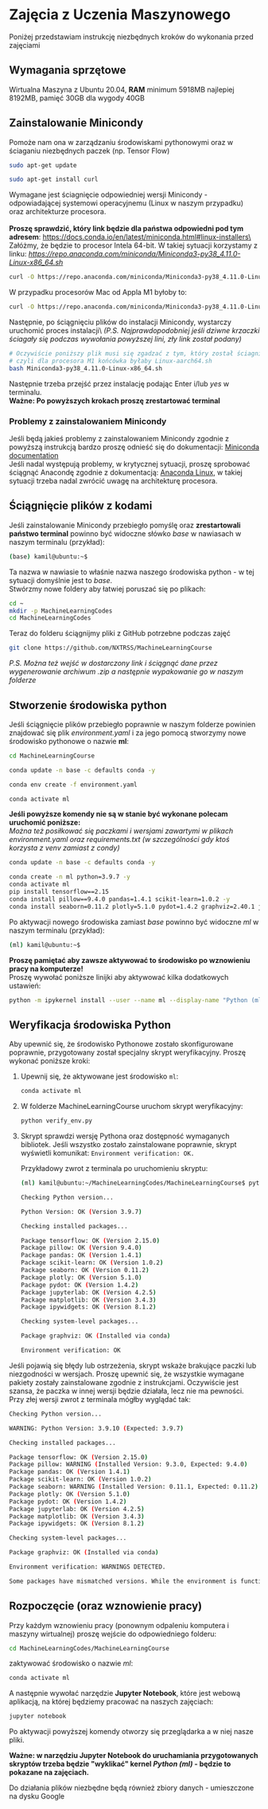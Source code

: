 # Zajęcia z Uczenia Maszynowego

Poniżej przedstawiam instrukcję niezbędnych kroków do wykonania przed zajęciami


## Wymagania sprzętowe

Wirtualna Maszyna z Ubuntu 20.04, **RAM** minimum 5918MB najlepiej 8192MB, pamięć 30GB dla wygody 40GB

## Zainstalowanie Minicondy
Pomoże nam ona w zarządzaniu środowiskami pythonowymi oraz w ściaganiu niezbędnych paczek (np. Tensor Flow)
```bash
sudo apt-get update

sudo apt-get install curl
```
Wymagane jest ściagnięcie odpowiedniej wersji Minicondy -  odpowiadającej systemowi operacyjnemu (Linux w naszym przypadku) oraz architekturze procesora.\
\
**Proszę sprawdzić, który link będzie dla państwa odpowiedni pod tym adresem**: https://docs.conda.io/en/latest/miniconda.html#linux-installers\
Załóżmy, że będzie to procesor Intela 64-bit. W takiej sytuacji korzystamy z linku: *https://repo.anaconda.com/miniconda/Miniconda3-py38_4.11.0-Linux-x86_64.sh*
```bash
curl -O https://repo.anaconda.com/miniconda/Miniconda3-py38_4.11.0-Linux-x86_64.sh
```
W przypadku procesorów Mac od Appla M1 byłoby to:
```bash
curl -O https://repo.anaconda.com/miniconda/Miniconda3-py38_4.11.0-Linux-aarch64.sh
```
Następnie, po ściągnięciu plików do instalacji Minicondy, wystarczy uruchomić proces instalacji\ *(P.S. Najprawdopodobniej jeśli dziwne krzaczki ściagały się podczas wywołania powyższej lini, zły link został podany)*
```bash
# Oczywiście poniższy plik musi się zgadzać z tym, który został ściagnięty
# czyli dla procesora M1 końcówka byłaby Linux-aarch64.sh
bash Miniconda3-py38_4.11.0-Linux-x86_64.sh
```
Następnie trzeba przejść przez instalację podając Enter i/lub *yes* w terminalu.\
**Ważne: Po powyższych krokach proszę zrestartować terminal**

### Problemy z zainstalowaniem Minicondy
Jeśli będą jakieś problemy z zainstalowaniem Minicondy zgodnie z powyższą instrukcją bardzo proszę odnieść się do dokumentacji: [Miniconda documentation](https://docs.conda.io/en/latest/miniconda.html#miniconda)\
Jeśli nadal występują problemy, w krytycznej sytuacji, proszę sprobować ściągnąć Anacondę zgodnie z dokumentacją: [Anaconda Linux](https://docs.anaconda.com/anaconda/install/linux/), w takiej sytuacji trzeba nadal zwrócić uwagę na architekturę procesora.
## Ściągnięcie plików z kodami
Jeśli zainstalowanie Minicondy przebiegło pomyślę oraz **zrestartowali państwo terminal** powinno być widoczne słówko *base* w nawiasach w naszym terminalu (przykład):
```bash
(base) kamil@ubuntu:~$
```
Ta nazwa w nawiasie to właśnie nazwa naszego środowiska python - w tej sytuacji domyślnie jest to *base*.\
Stwórzmy nowe foldery aby łatwiej poruszać się po plikach:
```bash
cd ~
mkdir -p MachineLearningCodes
cd MachineLearningCodes
```
Teraz do folderu ściągnijmy pliki z GitHub potrzebne podczas zajęć
```bash
git clone https://github.com/NXTRSS/MachineLearningCourse
```
*P.S. Można też wejść w dostarczony link i ściągnąć dane przez wygenerowanie archiwum .zip a następnie wypakowanie go w naszym folderze*
## Stworzenie środowiska python
Jeśli ściągnięcie plików przebiegło poprawnie w naszym folderze powinien znajdować się plik *environment.yaml* i za jego pomocą stworzymy nowe środowisko pythonowe o nazwie **ml**:
```bash
cd MachineLearningCourse

conda update -n base -c defaults conda -y

conda env create -f environment.yaml

conda activate ml
```
**Jeśli powyższe komendy nie są w stanie być wykonane polecam uruchomić poniższe:**\
*Można też posiłkować się paczkami i wersjami zawartymi w plikach environment.yaml oraz requirements.txt (w szczególności gdy ktoś korzysta z venv zamiast z condy)*
```bash
conda update -n base -c defaults conda -y

conda create -n ml python=3.9.7 -y
conda activate ml
pip install tensorflow==2.15
conda install pillow==9.4.0 pandas=1.4.1 scikit-learn=1.0.2 -y 
conda install seaborn=0.11.2 plotly=5.1.0 pydot=1.4.2 graphviz=2.40.1 jupyterlab=4.2.5 matplotlib=3.4.3 ipywidgets=8.1.2 -y
```
Po aktywacji nowego środowiska zamiast *base* powinno być widoczne *ml* w naszym terminalu (przykład):
```bash
(ml) kamil@ubuntu:~$
```
**Proszę pamiętać aby zawsze aktywować to środowisko po wznowieniu pracy na komputerze!**\
Proszę wywołać poniższe linijki aby aktywować kilka dodatkowych ustawień:
```bash
python -m ipykernel install --user --name ml --display-name "Python (ml)"
```
## Weryfikacja środowiska Python

Aby upewnić się, że środowisko Pythonowe zostało skonfigurowane poprawnie, przygotowany został specjalny skrypt weryfikacyjny. Proszę wykonać poniższe kroki:

1. Upewnij się, że aktywowane jest środowisko `ml`:
   ```bash
   conda activate ml
   ```
2. W folderze MachineLearningCourse uruchom skrypt weryfikacyjny:
   ```bash
   python verify_env.py
   ```
3. Skrypt sprawdzi wersję Pythona oraz dostępność wymaganych bibliotek. Jeśli wszystko zostało zainstalowane poprawnie, skrypt wyświetli komunikat: `Environment verification: OK.`
   
   Przykładowy zwrot z terminala po uruchomieniu skryptu:
   
   ```bash
   (ml) kamil@ubuntu:~/MachineLearningCodes/MachineLearningCourse$ python verify_env.py

   Checking Python version...

   Python Version: OK (Version 3.9.7)

   Checking installed packages...

   Package tensorflow: OK (Version 2.15.0)
   Package pillow: OK (Version 9.4.0)
   Package pandas: OK (Version 1.4.1)
   Package scikit-learn: OK (Version 1.0.2)
   Package seaborn: OK (Version 0.11.2)
   Package plotly: OK (Version 5.1.0)
   Package pydot: OK (Version 1.4.2)
   Package jupyterlab: OK (Version 4.2.5)
   Package matplotlib: OK (Version 3.4.3)
   Package ipywidgets: OK (Version 8.1.2)

   Checking system-level packages...

   Package graphviz: OK (Installed via conda)

   Environment verification: OK
   ```
Jeśli pojawią się błędy lub ostrzeżenia, skrypt wskaże brakujące paczki lub niezgodności w wersjach. Proszę upewnić się, że wszystkie wymagane pakiety zostały zainstalowane zgodnie z instrukcjami. Oczywiście jest szansa, że paczka w innej wersji będzie działała, lecz nie ma pewności. Przy złej wersji zwrot z terminala mógłby wyglądać tak:
```bash
Checking Python version...

WARNING: Python Version: 3.9.10 (Expected: 3.9.7)

Checking installed packages...

Package tensorflow: OK (Version 2.15.0)
Package pillow: WARNING (Installed Version: 9.3.0, Expected: 9.4.0)
Package pandas: OK (Version 1.4.1)
Package scikit-learn: OK (Version 1.0.2)
Package seaborn: WARNING (Installed Version: 0.11.1, Expected: 0.11.2)
Package plotly: OK (Version 5.1.0)
Package pydot: OK (Version 1.4.2)
Package jupyterlab: OK (Version 4.2.5)
Package matplotlib: OK (Version 3.4.3)
Package ipywidgets: OK (Version 8.1.2)

Checking system-level packages...

Package graphviz: OK (Installed via conda)

Environment verification: WARNINGS DETECTED.

Some packages have mismatched versions. While the environment is functional, it is recommended to align package versions to ensure consistency.
```

## Rozpoczęcie (oraz wznowienie pracy)
Przy każdym wznowieniu pracy (ponownym odpaleniu komputera i maszyny wirtualnej) proszę wejście do odpowiedniego folderu:
```bash
cd MachineLearningCodes/MachineLearningCourse
```
 zaktywować środowisko o nazwie *ml*:
```bash
conda activate ml
```
A następnie wywołać narzędzie **Jupyter Notebook**, które jest webową aplikacją, na której będziemy pracować na naszych zajęciach:
```bash
jupyter notebook
```
Po aktywacji powyższej komendy otworzy się przeglądarka a w niej nasze pliki.

**Ważne: w narzędziu Jupyter Notebook do uruchamiania przygotowanych skryptów trzeba będzie "wyklikać" kernel *Python (ml)* - będzie to pokazane na zajęciach.**

Do działania plików niezbędne będą również zbiory danych - umieszczone na dysku Google
